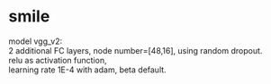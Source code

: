 # smile

model vgg_v2:<br>
2 additional FC layers, node number=[48,16], using random dropout. <br>
relu as activation function,<br>
learning rate 1E-4 with adam, beta default.<br>
